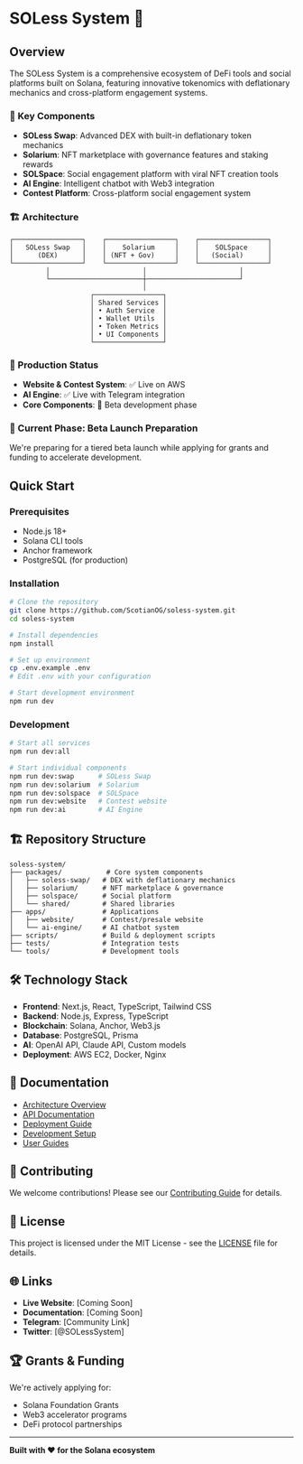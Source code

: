 # SOLess System 🚀

## Overview

The SOLess System is a comprehensive ecosystem of DeFi tools and social platforms built on Solana, featuring innovative tokenomics with deflationary mechanics and cross-platform engagement systems.

### 🌟 Key Components

- **SOLess Swap**: Advanced DEX with built-in deflationary token mechanics
- **Solarium**: NFT marketplace with governance features and staking rewards
- **SOLSpace**: Social engagement platform with viral NFT creation tools
- **AI Engine**: Intelligent chatbot with Web3 integration
- **Contest Platform**: Cross-platform social engagement system

### 🏗️ Architecture

```
┌─────────────────┐    ┌─────────────────┐    ┌─────────────────┐
│   SOLess Swap   │    │    Solarium     │    │    SOLSpace     │
│      (DEX)      │    │ (NFT + Gov)     │    │   (Social)      │
└─────────────────┘    └─────────────────┘    └─────────────────┘
         │                       │                       │
         └───────────────────────┼───────────────────────┘
                                 │
                    ┌─────────────────┐
                    │ Shared Services │
                    │ • Auth Service  │
                    │ • Wallet Utils  │
                    │ • Token Metrics │
                    │ • UI Components │
                    └─────────────────┘
```

### 🚀 Production Status

- **Website & Contest System**: ✅ Live on AWS
- **AI Engine**: ✅ Live with Telegram integration
- **Core Components**: 🔧 Beta development phase

### 🎯 Current Phase: Beta Launch Preparation

We're preparing for a tiered beta launch while applying for grants and funding to accelerate development.

## Quick Start

### Prerequisites

- Node.js 18+
- Solana CLI tools
- Anchor framework
- PostgreSQL (for production)

### Installation

```bash
# Clone the repository
git clone https://github.com/ScotianOG/soless-system.git
cd soless-system

# Install dependencies
npm install

# Set up environment
cp .env.example .env
# Edit .env with your configuration

# Start development environment
npm run dev
```

### Development

```bash
# Start all services
npm run dev:all

# Start individual components
npm run dev:swap      # SOLess Swap
npm run dev:solarium  # Solarium
npm run dev:solspace  # SOLSpace
npm run dev:website   # Contest website
npm run dev:ai        # AI Engine
```

## 🏗️ Repository Structure

```
soless-system/
├── packages/           # Core system components
│   ├── soless-swap/   # DEX with deflationary mechanics
│   ├── solarium/      # NFT marketplace & governance
│   ├── solspace/      # Social platform
│   └── shared/        # Shared libraries
├── apps/              # Applications
│   ├── website/       # Contest/presale website
│   └── ai-engine/     # AI chatbot system
├── scripts/           # Build & deployment scripts
├── tests/             # Integration tests
└── tools/             # Development tools
```

## 🛠️ Technology Stack

- **Frontend**: Next.js, React, TypeScript, Tailwind CSS
- **Backend**: Node.js, Express, TypeScript
- **Blockchain**: Solana, Anchor, Web3.js
- **Database**: PostgreSQL, Prisma
- **AI**: OpenAI API, Claude API, Custom models
- **Deployment**: AWS EC2, Docker, Nginx

## 📖 Documentation

- [Architecture Overview](./docs/architecture/)
- [API Documentation](./docs/api/)
- [Deployment Guide](./docs/deployment/)
- [Development Setup](./docs/development/)
- [User Guides](./docs/user-guides/)

## 🤝 Contributing

We welcome contributions! Please see our [Contributing Guide](./CONTRIBUTING.md) for details.

## 📄 License

This project is licensed under the MIT License - see the [LICENSE](./LICENSE) file for details.

## 🌐 Links

- **Live Website**: [Coming Soon]
- **Documentation**: [Coming Soon]
- **Telegram**: [Community Link]
- **Twitter**: [@SOLessSystem]

## 🏆 Grants & Funding

We're actively applying for:
- Solana Foundation Grants
- Web3 accelerator programs
- DeFi protocol partnerships

---

**Built with ❤️ for the Solana ecosystem**
